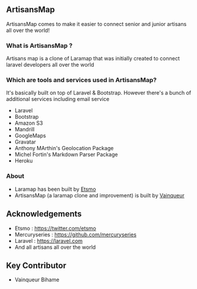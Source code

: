 ## ArtisansMap

ArtisansMap comes to make it easier to connect senior and junior artisans all over the world!

### What is ArtisansMap ?

Artisans map is a clone of Laramap that was initially created to connect laravel developers all over the world

### Which are tools and services used in ArtisansMap?

It's basically built on top of Laravel & Bootstrap. However there's a bunch of additional services including email service

- Laravel
- Bootstrap
- Amazon S3
- Mandrill
- GoogleMaps
- Gravatar
- Anthony MArthin's Geolocation Package
- Michel Fortin's Markdown Parser Package
- Heroku


### About

- Laramap has been built by [Etsmo](https://twitter.com/etsmo)
- ArtisansMap (a laramap clone and improvement) is built by [Vainqueur](https://github.com/WinnersProx)


## Acknowledgements

- Etsmo : https://twitter.com/etsmo
- Mercuryseries : https://github.com/mercuryseries
- Laravel : https://laravel.com
- And all artisans all over the world

## Key Contributor

- Vainqueur Bihame
